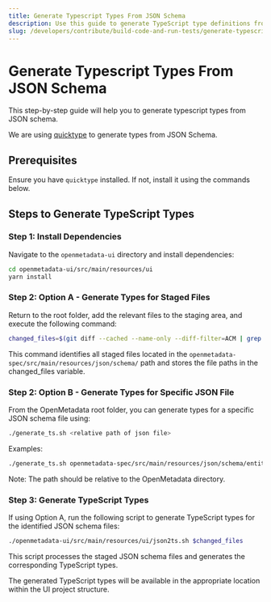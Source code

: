```yaml
---
title: Generate Typescript Types From JSON Schema
description: Use this guide to generate TypeScript type definitions from JSON Schema to maintain consistency and type safety.
slug: /developers/contribute/build-code-and-run-tests/generate-typescript-types-from-json-schema
---
```


# Generate Typescript Types From JSON Schema
This step-by-step guide will help you to generate typescript types from JSON schema.

We are using [quicktype](https://quicktype.io/) to generate types from JSON Schema.

## Prerequisites

Ensure you have `quicktype` installed. If not, install it using the commands below.

## Steps to Generate TypeScript Types

### Step 1: Install Dependencies

Navigate to the `openmetadata-ui` directory and install dependencies:

```bash
cd openmetadata-ui/src/main/resources/ui
yarn install
```

### Step 2: Option A - Generate Types for Staged Files

Return to the root folder, add the relevant files to the staging area, and execute the following command:

```bash
changed_files=$(git diff --cached --name-only --diff-filter=ACM | grep 'openmetadata-spec/src/main/resources/json/schema/')
```

This command identifies all staged files located in the `openmetadata-spec/src/main/resources/json/schema/` path and stores the file paths in the changed_files variable.

### Step 2: Option B - Generate Types for Specific JSON File

From the OpenMetadata root folder, you can generate types for a specific JSON schema file using:

```bash
./generate_ts.sh <relative path of json file>
```

Examples:
```bash
./generate_ts.sh openmetadata-spec/src/main/resources/json/schema/entity/services/ingestionPipelines/ingestionPipeline.json
```

Note: The path should be relative to the OpenMetadata directory.

### Step 3: Generate TypeScript Types

If using Option A, run the following script to generate TypeScript types for the identified JSON schema files:

```bash
./openmetadata-ui/src/main/resources/ui/json2ts.sh $changed_files
```

This script processes the staged JSON schema files and generates the corresponding TypeScript types.

The generated TypeScript types will be available in the appropriate location within the UI project structure.
